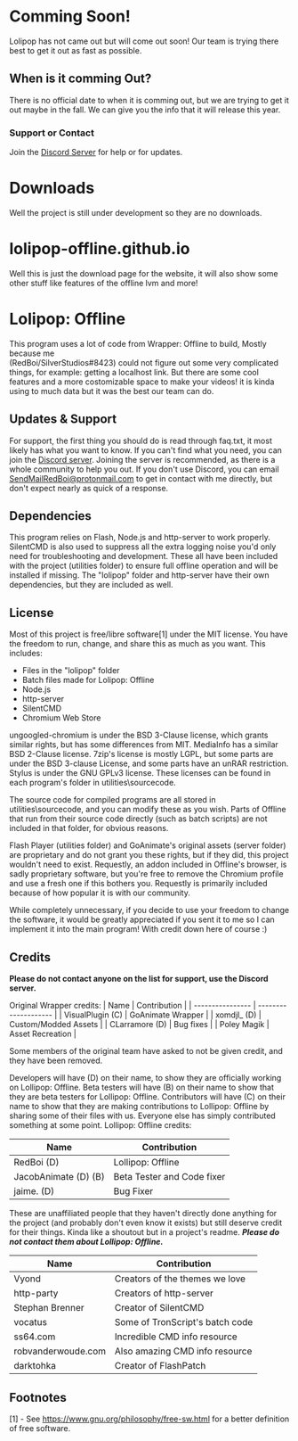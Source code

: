 # Comming Soon!

Lolipop has not came out but will come out soon! Our team is trying there best to get it out as fast as possible.


## When is it comming Out?
There is no official date to when it is comming out, but we are trying to get it out maybe in the fall. We can give you the info that it will release this year.

### Support or Contact

Join the [Discord Server](https://discord.gg/Zerq6VWD62) for help or for updates.

# Downloads
Well the project is still under development so they are no downloads.

# lolipop-offline.github.io
Well this is just the download page for the website, it will also show some other stuff like features of the offline lvm and more!

# Lolipop: Offline
This program uses a lot of code from Wrapper: Offline to build, Mostly because me  
(RedBoi/SilverStudios#8423) could not figure out some very complicated things, for example: getting a localhost link. But there are some cool features and a more costomizable space to make your videos!
it is kinda using to much data but it was the best our team can do.

## Updates & Support
For support, the first thing you should do is read through faq.txt, it most likely has what you want to know. If you can't find what you need, you can join the [Discord server](https://discord.gg/M6eq8jcsRX). Joining the server is recommended, as there is a whole community to help you out. If you don't use Discord, you can email SendMailRedBoi@protonmail.com to get in contact with me directly, but don't expect nearly as quick of a response.

## Dependencies
This program relies on Flash, Node.js and http-server to work properly. SilentCMD is also used to suppress all the extra logging noise you'd only need for troubleshooting and development. These all have been included with the project (utilities folder) to ensure full offline operation and will be installed if missing. The "lolipop" folder and http-server have their own dependencies, but they are included as well.

## License
Most of this project is free/libre software[1] under the MIT license. You have the freedom to run, change, and share this as much as you want.
This includes:
  - Files in the "lolipop" folder
  - Batch files made for Lolipop: Offline
  - Node.js
  - http-server
  - SilentCMD
  - Chromium Web Store

ungoogled-chromium is under the BSD 3-Clause license, which grants similar rights, but has some differences from MIT. MediaInfo has a similar BSD 2-Clause license. 7zip's license is mostly LGPL, but some parts are under the BSD 3-clause License, and some parts have an unRAR restriction. Stylus is under the GNU GPLv3 license. These licenses can be found in each program's folder in utilities\sourcecode.

The source code for compiled programs are all stored in utilities\sourcecode, and you can modify these as you wish. Parts of Offline that run from their source code directly (such as batch scripts) are not included in that folder, for obvious reasons.

Flash Player (utilities folder) and GoAnimate's original assets (server folder) are proprietary and do not grant you these rights, but if they did, this project wouldn't need to exist. Requestly, an addon included in Offline's browser, is sadly proprietary software, but you're free to remove the Chromium profile and use a fresh one if this bothers you. Requestly is primarily included because of how popular it is with our community.

While completely unnecessary, if you decide to use your freedom to change the software, it would be greatly appreciated if you sent it to me so I can implement it into the main program! With credit down here of course :)

## Credits
**Please do not contact anyone on the list for support, use the Discord server.**

Original Wrapper credits:
| Name             | Contribution         |
| ---------------- | -------------------- |
| VisualPlugin (C) | GoAnimate Wrapper    |
| xomdjl_ (D)      | Custom/Modded Assets |
| CLarramore (D)   | Bug fixes            |
| Poley Magik      | Asset Recreation     |

Some members of the original team have asked to not be given credit, and they have been removed.

Developers will have (D) on their name, to show they are officially working on Lollipop: Offline. Beta testers will have (B) on their name to show that they are beta testers for Lollipop: Offline. Contributors will have (C) on their name to show that they are making contributions to Lollipop: Offline by sharing some of their files with us. Everyone else has simply contributed something at some point.
Lollipop: Offline credits:

| Name               | Contribution                     |
| ------------------ | -------------------------------- |
| RedBoi (D)         | Lollipop: Offline                |
|JacobAnimate (D) (B)| Beta Tester and Code fixer       |
| jaime. (D)         | Bug Fixer                        |


These are unaffiliated people that they haven't directly done anything for the project (and probably don't even know it exists) but still deserve credit for their things. Kinda like a shoutout but in a project's readme. ***Please do not contact them about Lollipop: Offline.***

| Name               | Contribution                     |
| ------------------ | -------------------------------- |
| Vyond              | Creators of the themes we love   |
| http-party         | Creators of http-server          |
| Stephan Brenner    | Creator of SilentCMD             |
| vocatus            | Some of TronScript's batch code  |
| ss64.com           | Incredible CMD info resource     |
| robvanderwoude.com | Also amazing CMD info resource   |
| darktohka          | Creator of FlashPatch            |

## Footnotes
[1] - See <https://www.gnu.org/philosophy/free-sw.html> for a better definition of free software.


